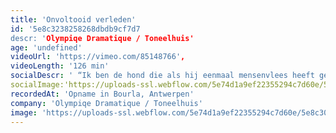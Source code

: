 ```yaml
---
title: 'Onvoltooid verleden'
id: '5e8c3238258268dbdb9cf7d7
descr: 'Olympiqe Dramatique / Toneelhuis'
age: 'undefined'
videoUrl: 'https://vimeo.com/85148766',
videoLength: '126 min'
socialDescr: ' “Ik ben de hond die als hij eenmaal mensenvlees heeft gegeten, afgemaakt moet worden.” In 2007 maakte Olympique Dramatique samen met Guy Cassiers een theaterbewerking van De geruchten, de succesroman van Hugo Claus uit 1996. In 1998 kwam Claus met het vervolg Onvoltooid verleden, dat op zijn beurt in 2012 door Olympique Dramatique onder handen genomen wordt. We zijn een paar decennia verder, ver weg van het dorp Alegem en in de grootstad. Draaide in De geruchten alles nog rond René Catrijsse, dan staat nu zijn broer Noël centraal. Noël Catrijsse, die na een val tijdens zijn jeugd nooit meer de oude geworden is, wordt op eigen verzoek ondervraagd door ex-commissaris Blaute. Wat volgt, is het rauwe relaas van een gehavende en vermaledijde ziel.'
socialImage:'https://uploads-ssl.webflow.com/5e74d1a9ef22355294c7d60e/5e8c3076dc7a92348019471b_onvoltooid%20verleden.jpg'
recordedAt: 'Opname in Bourla, Antwerpen'
company: 'Olympiqe Dramatique / Toneelhuis'
image: 'https://uploads-ssl.webflow.com/5e74d1a9ef22355294c7d60e/5e8c3076dc7a92348019471b_onvoltooid%20verleden.jpg'
---
```

